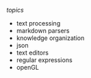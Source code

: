 *topics*
 - text processing
 - markdown parsers
 - knowledge organization
 - json
 - text editors
 - regular expressions
 - openGL
